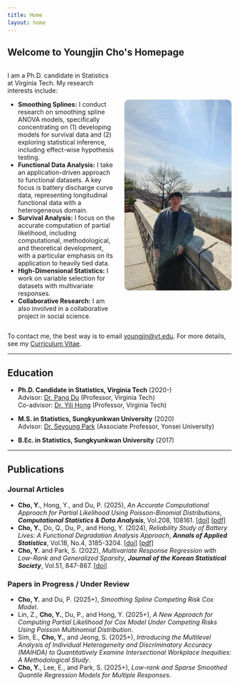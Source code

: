 ```yaml
---
title: Home
layout: home
---
```


## Welcome to Youngjin Cho's Homepage

<div style="display: flex; align-items: center; gap: 20px;">
  <div>
    <p>
      I am a Ph.D. candidate in Statistics at Virginia Tech. My research interests include:
    </p>
    <ul>
      <li><b>Smoothing Splines:</b> I conduct research on smoothing spline ANOVA models, specifically concentrating on (1) developing models for survival data and (2) exploring statistical inference, including effect-wise hypothesis testing.</li>
      <li><b>Functional Data Analysis:</b> I take an application-driven approach to functional datasets. A key focus is battery discharge curve data, representing longitudinal functional data with a heterogeneous domain.</li>
      <li><b>Survival Analysis:</b> I focus on the accurate computation of partial likelihood, including computational, methodological, and theoretical development, with a particular emphasis on its application to heavily tied data.</li>
      <li><b>High-Dimensional Statistics:</b> I work on variable selection for datasets with multivariate responses.</li>
      <li><b>Collaborative Research:</b> I am also involved in a collaborative project in social science.</li>
    </ul>
  </div>
  
  <div>
    <img src="IMG_6054.JPG" alt="Youngjin Cho" width="1500" style="border-radius: 10px;">
  </div>
</div>

To contact me, the best way is to email [youngjin@vt.edu](mailto:youngjin@vt.edu). For more details, see my [Curriculum Vitae](CV_Youngjin_Cho.pdf).

---

## Education

- **Ph.D. Candidate in Statistics, Virginia Tech** (2020-)  
  Advisor: [Dr. Pang Du](https://pangdu3a.github.io/) (Professor, Virginia Tech)  
  Co-advisor: [Dr. Yili Hong](https://scholar.google.com/citations?user=jIJnyHMAAAAJ&hl=en) (Professor, Virginia Tech)  

- **M.S. in Statistics, Sungkyunkwan University** (2020)  
  Advisor: [Dr. Seyoung Park](https://sites.google.com/view/seyoungpark/home) (Associate Professor, Yonsei University)  

- **B.Ec. in Statistics, Sungkyunkwan University** (2017)

---

## Publications

### Journal Articles
- **Cho, Y.**, Hong, Y., and Du, P. (2025), *An Accurate Computational Approach for Partial Likelihood Using Poisson-Binomial Distributions*, ***Computational Statistics & Data Analysis***, Vol.208, 108161. [[doi]](https://doi.org/10.1016/j.csda.2025.108161) [[pdf]](https://arxiv.org/pdf/2502.18715) 
- **Cho, Y.**, Do, Q., Du, P., and Hong, Y. (2024), *Reliability Study of Battery Lives: A Functional Degradation Analysis Approach*, ***Annals of Applied Statistics***, Vol.18, No.4, 3185-3204. [[doi]](https://doi.org/10.1214/24-AOAS1931) [[pdf]](https://arxiv.org/pdf/2212.05515)  
- **Cho, Y.** and Park, S. (2022), *Multivariate Response Regression with Low-Rank and Generalized Sparsity*, ***Journal of the Korean Statistical Society***, Vol.51, 847-867. [[doi]](https://doi.org/10.1007/s42952-022-00164-6)

### Papers in Progress / Under Review
- **Cho, Y.** and Du, P. (2025+), *Smoothing Spline Competing Risk Cox Model*.  
- Lin, Z., **Cho, Y.**, Du, P., and Hong, Y. (2025+), *A New Approach for Computing Partial Likelihood for Cox Model Under Competing Risks Using Poisson Multinomial Distribution*.
- Sim, E., **Cho, Y.**, and Jeong, S. (2025+), *Introducing the Multilevel Analysis of Individual Heterogeneity and Discriminatory Accuracy (MAIHDA) to Quantitatively Examine Intersectional Workplace Inequities: A Methodological Study*.
- **Cho, Y.**, Lee, E., and Park, S. (2025+), *Low-rank and Sparse Smoothed Quantile Regression Models for Multiple Responses*.
